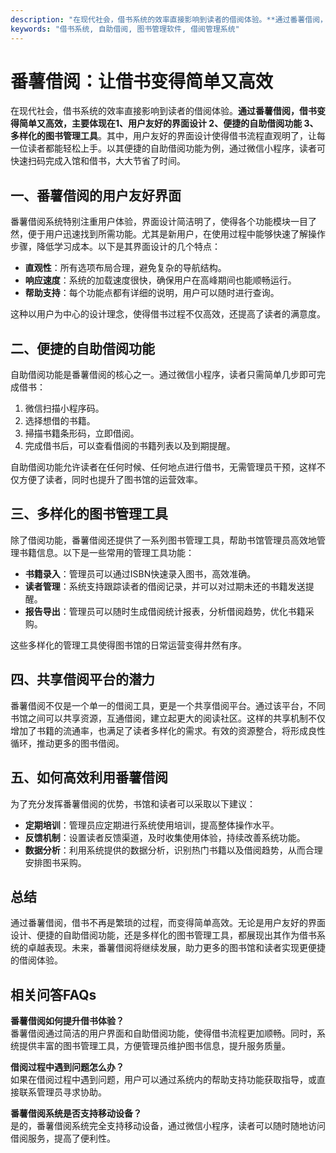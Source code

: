 ```yaml
---
description: "在现代社会，借书系统的效率直接影响到读者的借阅体验。**通过番薯借阅，借书变得简单又高效，主要体现在1、用户友好的界面设计 2、便捷的自助借阅功能 3、多样化的图书管理工具**。其中，用户友好的界面设计使得借书流程直观明了，让每一位读者都能轻松上手。以其便捷的自助借阅功能为例，通过微信小程序，读者可快速扫码完成入馆和借书，大大节省了时间。"
keywords: "借书系统, 自助借阅, 图书管理软件, 借阅管理系统"
---
```

# 番薯借阅：让借书变得简单又高效

在现代社会，借书系统的效率直接影响到读者的借阅体验。**通过番薯借阅，借书变得简单又高效，主要体现在1、用户友好的界面设计 2、便捷的自助借阅功能 3、多样化的图书管理工具**。其中，用户友好的界面设计使得借书流程直观明了，让每一位读者都能轻松上手。以其便捷的自助借阅功能为例，通过微信小程序，读者可快速扫码完成入馆和借书，大大节省了时间。

## **一、番薯借阅的用户友好界面**

番薯借阅系统特别注重用户体验，界面设计简洁明了，使得各个功能模块一目了然，便于用户迅速找到所需功能。尤其是新用户，在使用过程中能够快速了解操作步骤，降低学习成本。以下是其界面设计的几个特点：

- **直观性**：所有选项布局合理，避免复杂的导航结构。
- **响应速度**：系统的加载速度很快，确保用户在高峰期间也能顺畅运行。
- **帮助支持**：每个功能点都有详细的说明，用户可以随时进行查询。

这种以用户为中心的设计理念，使得借书过程不仅高效，还提高了读者的满意度。

## **二、便捷的自助借阅功能**

自助借阅功能是番薯借阅的核心之一。通过微信小程序，读者只需简单几步即可完成借书：

1. 微信扫描小程序码。
2. 选择想借的书籍。
3. 掃描书籍条形码，立即借阅。
4. 完成借书后，可以查看借阅的书籍列表以及到期提醒。

自助借阅功能允许读者在任何时候、任何地点进行借书，无需管理员干预，这样不仅方便了读者，同时也提升了图书馆的运营效率。

## **三、多样化的图书管理工具**

除了借阅功能，番薯借阅还提供了一系列图书管理工具，帮助书馆管理员高效地管理书籍信息。以下是一些常用的管理工具功能：

- **书籍录入**：管理员可以通过ISBN快速录入图书，高效准确。
- **读者管理**：系统支持跟踪读者的借阅记录，并可以对过期未还的书籍发送提醒。
- **报告导出**：管理员可以随时生成借阅统计报表，分析借阅趋势，优化书籍采购。

这些多样化的管理工具使得图书馆的日常运营变得井然有序。

## **四、共享借阅平台的潜力**

番薯借阅不仅是一个单一的借阅工具，更是一个共享借阅平台。通过该平台，不同书馆之间可以共享资源，互通借阅，建立起更大的阅读社区。这样的共享机制不仅增加了书籍的流通率，也满足了读者多样化的需求。有效的资源整合，将形成良性循环，推动更多的图书借阅。

## **五、如何高效利用番薯借阅**

为了充分发挥番薯借阅的优势，书馆和读者可以采取以下建议：

- **定期培训**：管理员应定期进行系统使用培训，提高整体操作水平。
- **反馈机制**：设置读者反馈渠道，及时收集使用体验，持续改善系统功能。
- **数据分析**：利用系统提供的数据分析，识别热门书籍以及借阅趋势，从而合理安排图书采购。

## **总结**

通过番薯借阅，借书不再是繁琐的过程，而变得简单高效。无论是用户友好的界面设计、便捷的自助借阅功能，还是多样化的图书管理工具，都展现出其作为借书系统的卓越表现。未来，番薯借阅将继续发展，助力更多的图书馆和读者实现更便捷的借阅体验。

## 相关问答FAQs

**番薯借阅如何提升借书体验？**  
番薯借阅通过简洁的用户界面和自助借阅功能，使得借书流程更加顺畅。同时，系统提供丰富的图书管理工具，方便管理员维护图书信息，提升服务质量。

**借阅过程中遇到问题怎么办？**  
如果在借阅过程中遇到问题，用户可以通过系统内的帮助支持功能获取指导，或直接联系管理员寻求协助。

**番薯借阅系统是否支持移动设备？**  
是的，番薯借阅系统完全支持移动设备，通过微信小程序，读者可以随时随地访问借阅服务，提高了便利性。
